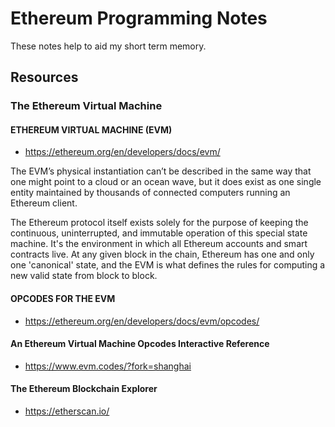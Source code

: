 # Ethereum Programming Notes
These notes help to aid my short term memory.

## Resources

### The Ethereum Virtual Machine

#### ETHEREUM VIRTUAL MACHINE (EVM)

- https://ethereum.org/en/developers/docs/evm/

The EVM’s physical instantiation can’t be described in the same way that one might point to a cloud or an ocean wave, but it does exist as one single entity maintained by thousands of connected computers running an Ethereum client.

The Ethereum protocol itself exists solely for the purpose of keeping the continuous, uninterrupted, and immutable operation of this special state machine. It's the environment in which all Ethereum accounts and smart contracts live. At any given block in the chain, Ethereum has one and only one 'canonical' state, and the EVM is what defines the rules for computing a new valid state from block to block.

#### OPCODES FOR THE EVM

- https://ethereum.org/en/developers/docs/evm/opcodes/

#### An Ethereum Virtual Machine Opcodes Interactive Reference

- https://www.evm.codes/?fork=shanghai

#### The Ethereum Blockchain Explorer

- https://etherscan.io/


